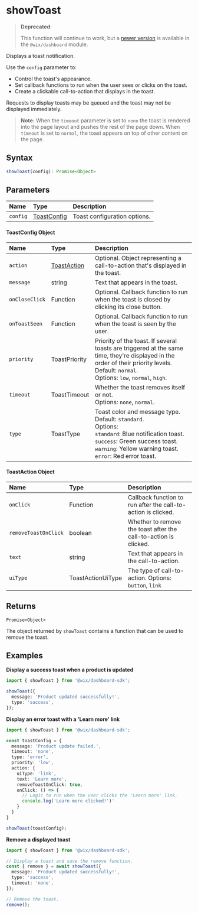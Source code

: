 # showToast

> **Deprecated**:
>
> This function will continue to work, but a [newer version](https://dev.wix.com/docs/sdk/api-reference/dashboard/show-toast) is available in the `@wix/dashboard` module.

Displays a toast notification.

Use the `config` parameter to:

- Control the toast's appearance.
- Set callback functions to run when the user sees or clicks on the toast.
- Create a clickable call-to-action that displays in the toast.

Requests to display toasts may be queued and the toast may not be displayed immediately.

> **Note:** When the `timeout` parameter is set to `none` the toast is rendered into the page layout and pushes the rest of the page down. When `timeout` is set to `normal`, the toast appears on top of other content on the page.

## Syntax

```ts
showToast(config): Promise<Object>
```

## Parameters

| Name     | Type                               | Description                  |
| :------- | :--------------------------------- | :--------------------------- |
| `config` | [ToastConfig](#toastconfig-object) | Toast configuration options. |

#### ToastConfig Object

| Name           | Type                        | Description                                                                                                                                                                                                     |
| :------------- | :-------------------------- | :-------------------------------------------------------------------------------------------------------------------------------------------------------------------------------------------------------------- |
| `action`       | [ToastAction](#toastaction) | Optional. Object representing a call-to-action that's displayed in the toast.                                                                                                                                   |
| `message`      | string                      | Text that appears in the toast.                                                                                                                                                                                 |
| `onCloseClick` | Function                    | Optional. Callback function to run when the toast is closed by clicking its close button.                                                                                                                       |
| `onToastSeen`  | Function                    | Optional. Callback function to run when the toast is seen by the user.                                                                                                                                          |
| `priority`     | ToastPriority               | Priority of the toast. If several toasts are triggered at the same time, they're displayed in the order of their priority levels. Default: `normal`. <br>Options: `low`, `normal`, `high`.                      |
| `timeout`      | ToastTimeout                | Whether the toast removes itself or not. <br>Options: `none`, `normal`.                                                                                                                                         |
| `type`         | ToastType                   | Toast color and message type. Default: `standard`. <br>Options: <br>`standard`: Blue notification toast. <br>`success`: Green success toast. <br>`warning`: Yellow warning toast. <br>`error`: Red error toast. |

#### ToastAction Object

| Name                 | Type              | Description                                                      |
| :------------------- | :---------------- | :--------------------------------------------------------------- |
| `onClick`            | Function          | Callback function to run after the call-to-action is clicked.    |
| `removeToastOnClick` | boolean           | Whether to remove the toast after the call-to-action is clicked. |
| `text`               | string            | Text that appears in the call-to-action.                         |
| `uiType`             | ToastActionUiType | The type of call-to-action. Options: `button`, `link`            |

## Returns

```
Promise<Object>
```

The object returned by `showToast` contains a function that can be used to remove the toast.

## Examples

**Display a success toast when a product is updated**

```ts
import { showToast } from '@wix/dashboard-sdk';

showToast({
  message: 'Product updated successfully!',
  type: 'success',
});
```

**Display an error toast with a 'Learn more' link**

```ts
import { showToast } from '@wix/dashboard-sdk';

const toastConfig = {
  message: 'Product update failed.',
  timeout: 'none',
  type: 'error',
  priority: 'low',
  action: {
    uiType: 'link',
    text: 'Learn more',
    removeToastOnClick: true,
    onClick: () => {
      // Logic to run when the user clicks the 'Learn more' link.
      console.log('Learn more clicked!')'
    }
  }
}

showToast(toastConfig);
```

**Remove a displayed toast**

```ts
import { showToast } from '@wix/dashboard-sdk';

// Display a toast and save the remove function.
const { remove } = await showToast({
  message: 'Product updated successfully!',
  type: 'success',
  timeout: 'none',
});

// Remove the toast.
remove();
```
